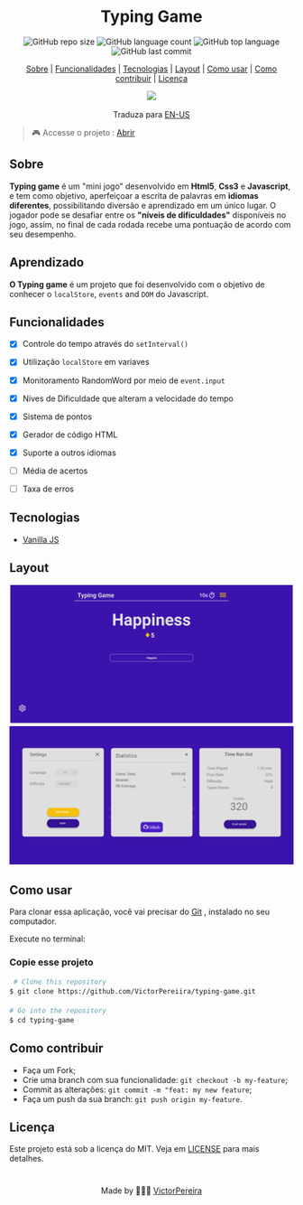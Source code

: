 <h1 align = "center">Typing Game</h1>

<div align="center">  
   <img alt="GitHub repo size" src="https://img.shields.io/github/repo-size/victorpereiira/typing-game">
   <img alt="GitHub language count" src="https://img.shields.io/github/languages/count/victorpereiira/typing-game">
   <img alt="GitHub top language" src="https://img.shields.io/github/languages/top/victorpereiira/typing-game">
   <img alt="GitHub last commit" src="https://img.shields.io/github/last-commit/victorpereiira/typing-game">
</div>


<p align = "center">
    <a href="#sobre">Sobre</a>   |
    <a href="#funcionalidades">Funcionalidades</a>   |
    <a href="#tecnologias">Tecnologias</a>   |
    <a href="#layout">Layout</a>   |
    <a href="#comoUsar">Como usar</a>   |
    <a href="#comoCotribuir">Como contribuir</a>   |
    <a href="#licença">Licença</a> 
</p>

<p align = "center"><img height = '400' src = "https://user-images.githubusercontent.com/64560823/127571876-967811e4-8686-45b2-8140-f35f76dbc58e.gif")
><p>  

<div align="center">
    Traduza para 
    <a href="../README.md">EN-US</a> 
</div>

 > 🎮 Accesse o projeto : [Abrir](https://victorpereiira.github.io/typing-game/public/index.html) 

## Sobre
<p><b>Typing game</b>  é um "mini jogo" desenvolvido em <b>Html5</b>, <b>Css3</b> e <b>Javascript</b>, e tem como objetivo, aperfeiçoar a escrita de palavras em <b>idiomas diferentes</b>, possibilitando diversão e aprendizado em um único lugar. O jogador pode se desafiar entre os <b>"níveis de dificuldades"</b> disponíveis no jogo, assim, no final de cada rodada recebe uma pontuação de acordo com seu desempenho.</p>

## Aprendizado
 <p><b>O Typing game</b> é um projeto que foi desenvolvido com o objetivo de conhecer o <code>localStore</code>, <code>events</code> and <code>DOM</code> do Javascript.</p> 

## Funcionalidades
- [X] Controle do tempo através do `setInterval()` 
- [X] Utilização `localStore` em variaves
- [X] Monitoramento RandomWord por meio de `event.input` 
- [X] Níves de Dificuldade que alteram a velocidade do tempo
- [X] Sistema de pontos
- [X] Gerador de código HTML
- [X] Suporte a outros idiomas
- [ ] Média de acertos
- [ ] Taxa de erros

  
## Tecnologias
- [Vanilla JS](https://developer.mozilla.org/pt-BR/docs/Web/JavaScript)
  
## Layout
<img src = "game.svg">
<img src = "popup.svg">


<h2 id="comoUsar">Como usar</h2>

<p>
    Para clonar essa aplicação, você vai precisar do 
    <a href="https://git-scm.com/">Git</a>
    , instalado no seu computador.
</p>
<p>Execute no terminal:</p>

### Copie esse projeto

```bash
 # Clone this repository
$ git clone https://github.com/VictorPereiira/typing-game.git

# Go into the repository
$ cd typing-game
```


<h2 id="comoCotribuir">Como contribuir</h2>

- Faça um Fork;
- Crie uma branch com sua funcionalidade: `git checkout -b my-feature`;
- Commit as alterações: `git commit -m "feat: my new feature`;
- Faça um push da sua branch: `git push origin my-feature`.
  
## Licença
Este projeto está sob a licença do MIT. Veja em
<a href = "https://github.com/VictorPereiira/typing-game/blob/master/LICENSE">LICENSE</a> 
para mais detalhes.

#
<p align = "center">
    Made by 👨🏾‍💻 
    <a href="https://www.linkedin.com/in/victorspsr/">VictorPereira</a>
</p>

